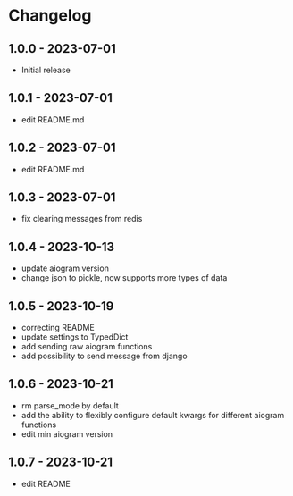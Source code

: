 # Changelog

## 1.0.0 - 2023-07-01
- Initial release

## 1.0.1 - 2023-07-01
- edit README.md

## 1.0.2 - 2023-07-01
- edit README.md

## 1.0.3 - 2023-07-01
- fix clearing messages from redis

## 1.0.4 - 2023-10-13
- update aiogram version
- change json to pickle, now supports more types of data

## 1.0.5 - 2023-10-19
- correcting README
- update settings to TypedDict
- add sending raw aiogram functions
- add possibility to send message from django


## 1.0.6 - 2023-10-21
- rm parse_mode by default
- add the ability to flexibly configure default kwargs for different aiogram functions
- edit min aiogram version

## 1.0.7 - 2023-10-21
- edit README